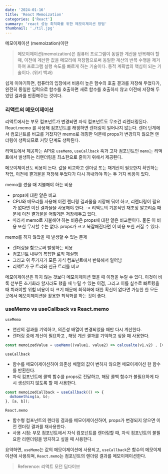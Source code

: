 ```yaml
---
date: '2024-01-16'
title: 'React Memoization'
categories: ['React']
summary: 'react 성능 최적화를 위한 메모이제이션 방법'
thumbnail: './til.jpg'
---
```


메모이제이션 (memoization)이란

> 메모이제이션(memoization)은 컴퓨터 프로그램이 동일한 계산을 반복해야 할 때, 이전에 계산한 값을 메모리에 저장함으로써 동일한 계산의 반복 수행을 제거하여 프로그램 실행 속도를 빠르게 하는 기술이다. 동적 계획법의 핵심이 되는 기술이다. (위키 백과)

쉽게 이야기하면, 컴퓨터의 입장에서 비용이 높은 함수의 호출 결과를 저장해 두었다가, 완전히 동일한 입력으로 함수를 호출하면 새로 함수를 호출하지 않고 이전에 저장해 두었던 결과를 반환해주는 것이다.

### 리액트의 메모이제이션

리액트에서는 부모 컴포넌트가 변경되면 자식 컴포넌트도 무조건 리렌더링된다. React.memo 를 사용해 컴포넌트를 래핑하면 렌더링이 일어나지 않는다. 렌더 단계에서 컴포넌트를 비교를 거쳤지만 memo로 래핑한 덕분에 props가 변경되지 않으면 렌더링이 생략되므로 커밋 단계도 생략된다.

리액트에서 제공하는 API중 `useMemo`, `useCallback` 훅과 고차 컴포넌트인 `memo`는 리액트에서 발생하는 리렌더링을 최소한으로 줄이기 위해서 제공된다.

메모이제이션도 비용이 든다. 값을 비교하고 렌더링 또는 재계산이 필요한지 확인하는 작업, 이전에 결과물을 저장해 두었다가 다시 꺼내와야 하는 두 가지 비용이 있다.

memo를 썼을 때 지불해야 하는 비용
- props에 대한 얕은 비교
- CPU와 메모리를 사용해 이전 렌더링 결과물을 저장해 둬야 하고, 리렌더링이 필요가 없다면 이전 결과물을 사용해야 한다. -> 리액트의 기본적인 재조정 알고리즘 때문에 이전 결과물을 어떻게든 저장해두고 있다.
- 따라서 memo로 지불해야 하는 비용은 props에 대한 얕은 비교뿐이다. 물론 이 비용 또한 무시할 수는 없다. props가 크고 복잡해진다면 이 비용 또한 커질 수 있다.

memo를 하지 않았을 때 발생할 수 있는 문제
- 렌더링을 함으로써 발생하는 비용
- 컴포넌트 내부의 복잡한 로직 재실행
- 그리고 위 두가지가 모든 자식 컴포넌트에서 반복해서 일어남
- 리액트가 구 트리와 신규 트리를 비교

메모이제이션은 하지 않는 것보다 메모이제이션 했을 때 이점을 누릴 수 있다. 이것이 비록 섣부른 초기화라 할지라도 했을 때 누릴 수 있는 이점, 그리고 이를 실수로 빠트렸을 때 치러야할 위험 비용이 더 크기 때문에 최적화에 대한 확신이 없다면 가능한 한 모든 곳에서 메모이제이션을 활용한 최적화를 하는 것이 좋다.

### useMemo vs useCallback vs React.memo

`useMemo`
- 연산의 결과를 기억하고, 의존성 배열이 변경되었을 때만 다시 계산한다.
- 렌더링 중에 계산이 필요하고 , 해당 계산 결과를 기억하고 싶을 때 사용한다.
```js
const memoizedValue = useMemo((value1, value2) => calcualte(v1,v2) , [v1, v2])
```

`useCallback`
- 함수를 메모이제이션하여 의존성 배열의 값이 변하지 않으면 메모이제이션 한 함수를 반환한다.
- 자식 컴포넌트에 콜백 함수를 props로 전달하고, 해당 콜백 함수가 불필요하게 다시 생성되지 않도록 할 때 사용한다.
```js
const memoizedCallback = useCallback(() => {
  doSomething(a, b);
}, [a, b]);
```

`React.memo`
- 함수형 컴포넌트의 렌더링 결과를 메모이제이션하여, props가 변경되지 않으면 이전 렌더링 결과를 재사용한다.
- 사용 시점: 부모 컴포넌트에서 자식 컴포넌트를 렌더링할 때, 자식 컴포넌트의 불필요한 리렌더링을 방지하고 싶을 때 사용한다.

요약하면, `useMemo`는 값의 메모이제이션에 사용되고, `useCallback`은 함수의 메모이제이션에 사용되며, `React.memo`는 컴포넌트의 렌더링 결과를 메모이제이션한다.

> Reference: 리액트 모던 딥다이브